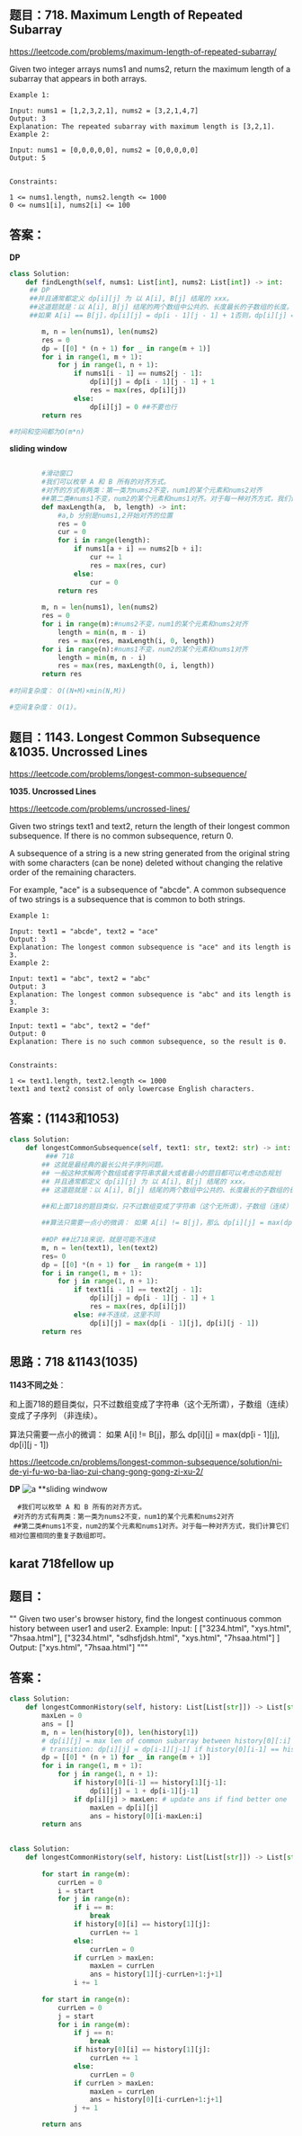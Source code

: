## 题目：718. Maximum Length of Repeated Subarray

https://leetcode.com/problems/maximum-length-of-repeated-subarray/

Given two integer arrays nums1 and nums2, return the maximum length of a subarray that appears in both arrays.

```
Example 1:

Input: nums1 = [1,2,3,2,1], nums2 = [3,2,1,4,7]
Output: 3
Explanation: The repeated subarray with maximum length is [3,2,1].
Example 2:

Input: nums1 = [0,0,0,0,0], nums2 = [0,0,0,0,0]
Output: 5
 

Constraints:

1 <= nums1.length, nums2.length <= 1000
0 <= nums1[i], nums2[i] <= 100
```


## 答案：
**DP**
```python
class Solution:
    def findLength(self, nums1: List[int], nums2: List[int]) -> int:
     ## DP
     ##并且通常都定义 dp[i][j] 为 以 A[i], B[j] 结尾的 xxx。
     ##这道题就是：以 A[i], B[j] 结尾的两个数组中公共的、长度最长的子数组的长度。
     ##如果 A[i] == B[j]，dp[i][j] = dp[i - 1][j - 1] + 1否则，dp[i][j] = 0

        m, n = len(nums1), len(nums2)
        res = 0
        dp = [[0] * (n + 1) for _ in range(m + 1)]
        for i in range(1, m + 1):
            for j in range(1, n + 1):
                if nums1[i - 1] == nums2[j - 1]:
                    dp[i][j] = dp[i - 1][j - 1] + 1
                    res = max(res, dp[i][j])
                else:
                    dp[i][j] = 0 ##不要也行
        return res

#时间和空间都为O(m*n)
```

**sliding window**
```python
      
        #滑动窗口
        #我们可以枚举 A 和 B 所有的对齐方式。
        #对齐的方式有两类：第一类为nums2不变，num1的某个元素和nums2对齐
        ##第二类#nums1不变，num2的某个元素和nums1对齐。对于每一种对齐方式，我们计算它们相对位置相同的重复子数组即可。
        def maxLength(a,  b, length) -> int:
            #a,b 分别是nums1,2开始对齐的位置
            res = 0
            cur = 0
            for i in range(length):
                if nums1[a + i] == nums2[b + i]:
                    cur += 1
                    res = max(res, cur)
                else:
                    cur = 0
            return res
        
        m, n = len(nums1), len(nums2)
        res = 0
        for i in range(m):#nums2不变，num1的某个元素和nums2对齐
            length = min(n, m - i)
            res = max(res, maxLength(i, 0, length))
        for i in range(n):#nums1不变，num2的某个元素和nums1对齐
            length = min(m, n - i)
            res = max(res, maxLength(0, i, length))
        return res
        
#时间复杂度： O((N+M)×min(N,M))

#空间复杂度： O(1)。

```

## 题目：1143. Longest Common Subsequence &1035. Uncrossed Lines

https://leetcode.com/problems/longest-common-subsequence/

**1035. Uncrossed Lines**

https://leetcode.com/problems/uncrossed-lines/


Given two strings text1 and text2, return the length of their longest common subsequence. If there is no common subsequence, return 0.

A subsequence of a string is a new string generated from the original string with some characters (can be none) deleted without changing the relative order of the remaining characters.

For example, "ace" is a subsequence of "abcde".
A common subsequence of two strings is a subsequence that is common to both strings.

```
Example 1:

Input: text1 = "abcde", text2 = "ace" 
Output: 3  
Explanation: The longest common subsequence is "ace" and its length is 3.
Example 2:

Input: text1 = "abc", text2 = "abc"
Output: 3
Explanation: The longest common subsequence is "abc" and its length is 3.
Example 3:

Input: text1 = "abc", text2 = "def"
Output: 0
Explanation: There is no such common subsequence, so the result is 0.
 

Constraints:

1 <= text1.length, text2.length <= 1000
text1 and text2 consist of only lowercase English characters.
```
## 答案：(1143和1053)
```python
class Solution:
    def longestCommonSubsequence(self, text1: str, text2: str) -> int:
         ### 718
        ## 这就是最经典的最长公共子序列问题。
        ## 一般这种求解两个数组或者字符串求最大或者最小的题目都可以考虑动态规划
        ## 并且通常都定义 dp[i][j] 为 以 A[i], B[j] 结尾的 xxx。
        ## 这道题就是：以 A[i], B[j] 结尾的两个数组中公共的、长度最长的子数组的长度。
        
        ##和上面718的题目类似，只不过数组变成了字符串（这个无所谓），子数组（连续）变成了子序列 （非连续）。

        ##算法只需要一点小的微调： 如果 A[i] != B[j]，那么 dp[i][j] = max(dp[i - 1][j], dp[i][j - 1])
        
        ##DP ##比718来说，就是可能不连续
        m, n = len(text1), len(text2)
        res= 0
        dp = [[0] *(n + 1) for _ in range(m + 1)]
        for i in range(1, m + 1):
            for j in range(1, n + 1):
                if text1[i - 1] == text2[j - 1]:
                    dp[i][j] = dp[i - 1][j - 1] + 1
                    res = max(res, dp[i][j])
                else: ##不连续，这里不同
                    dp[i][j] = max(dp[i - 1][j], dp[i][j - 1])
        return res
```
## 思路：718 &1143(1035)

**1143不同之处**：

和上面718的题目类似，只不过数组变成了字符串（这个无所谓），子数组（连续）变成了子序列 （非连续）。

算法只需要一点小的微调： 如果 A[i] != B[j]，那么 dp[i][j] = max(dp[i - 1][j], dp[i][j - 1])

https://leetcode.cn/problems/longest-common-subsequence/solution/ni-de-yi-fu-wo-ba-liao-zui-chang-gong-gong-zi-xu-2/



**DP**
![a](https://github.com/SSRRBB/Leetcode/blob/main/Images/447.png)
**sliding windwow
```
  #我们可以枚举 A 和 B 所有的对齐方式。
 #对齐的方式有两类：第一类为nums2不变，num1的某个元素和nums2对齐
 ##第二类#nums1不变，num2的某个元素和nums1对齐。对于每一种对齐方式，我们计算它们相对位置相同的重复子数组即可。

```
## karat 718fellow up
## 题目：
""
Given two user's browser history, find the longest continuous common
history between user1 and user2.
Example: 
Input: [
    ["3234.html", "xys.html", "7hsaa.html"], 
    ["3234.html", "sdhsfjdsh.html", "xys.html", "7hsaa.html"]
]
Output: ["xys.html", "7hsaa.html"]
"""

## 答案：

```python
class Solution:
    def longestCommonHistory(self, history: List[List[str]]) -> List[str]:
        maxLen = 0
        ans = []
        m, n = len(history[0]), len(history[1])
        # dp[i][j] = max len of common subarray between history[0][:i] and history[1][:j]
        # transition: dp[i][j] = dp[i-1][j-1] if history[0][i-1] == history[1][j-1]
        dp = [[0] * (n + 1) for _ in range(m + 1)]
        for i in range(1, m + 1):
            for j in range(1, n + 1):
                if history[0][i-1] == history[1][j-1]:
                    dp[i][j] = 1 + dp[i-1][j-1]
                if dp[i][j] > maxLen: # update ans if find better one
                    maxLen = dp[i][j]
                    ans = history[0][i-maxLen:i]
        return ans
        
```
```python
class Solution:
    def longestCommonHistory(self, history: List[List[str]]) -> List[str]:
  
        for start in range(m):
            currLen = 0
            i = start
            for j in range(n):
                if i == m:
                    break
                if history[0][i] == history[1][j]:
                    currLen += 1
                else:
                    currLen = 0
                if currLen > maxLen:
                    maxLen = currLen
                    ans = history[1][j-currLen+1:j+1]
                i += 1
                
        for start in range(n):
            currLen = 0
            j = start
            for i in range(m):
                if j == n:
                    break
                if history[0][i] == history[1][j]:
                    currLen += 1
                else:
                    currLen = 0
                if currLen > maxLen:
                    maxLen = currLen
                    ans = history[0][i-currLen+1:j+1]
                j += 1

        return ans 
```
